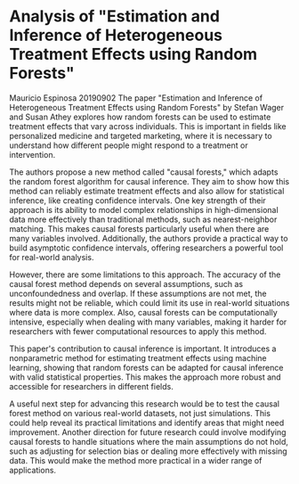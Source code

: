 # Analysis of "Estimation and Inference of Heterogeneous Treatment Effects using Random Forests"
Mauricio Espinosa 20190902
The paper "Estimation and Inference of Heterogeneous Treatment Effects using Random Forests" by Stefan Wager and Susan Athey explores how random forests can be used to estimate treatment effects that vary across individuals. This is important in fields like personalized medicine and targeted marketing, where it is necessary to understand how different people might respond to a treatment or intervention.

The authors propose a new method called "causal forests," which adapts the random forest algorithm for causal inference. They aim to show how this method can reliably estimate treatment effects and also allow for statistical inference, like creating confidence intervals. One key strength of their approach is its ability to model complex relationships in high-dimensional data more effectively than traditional methods, such as nearest-neighbor matching. This makes causal forests particularly useful when there are many variables involved. Additionally, the authors provide a practical way to build asymptotic confidence intervals, offering researchers a powerful tool for real-world analysis.

However, there are some limitations to this approach. The accuracy of the causal forest method depends on several assumptions, such as unconfoundedness and overlap. If these assumptions are not met, the results might not be reliable, which could limit its use in real-world situations where data is more complex. Also, causal forests can be computationally intensive, especially when dealing with many variables, making it harder for researchers with fewer computational resources to apply this method.

This paper's contribution to causal inference is important. It introduces a nonparametric method for estimating treatment effects using machine learning, showing that random forests can be adapted for causal inference with valid statistical properties. This makes the approach more robust and accessible for researchers in different fields.

A useful next step for advancing this research would be to test the causal forest method on various real-world datasets, not just simulations. This could help reveal its practical limitations and identify areas that might need improvement. Another direction for future research could involve modifying causal forests to handle situations where the main assumptions do not hold, such as adjusting for selection bias or dealing more effectively with missing data. This would make the method more practical in a wider range of applications.
